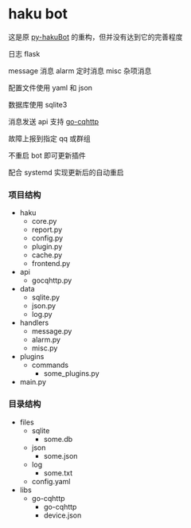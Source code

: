# haku bot

这是原 [py-hakuBot](https://github.com/weilinfox/py-hakuBot) 的重构，但并没有达到它的完善程度

日志 flask

message 消息 alarm 定时消息 misc 杂项消息

配置文件使用 yaml 和 json

数据库使用 sqlite3

消息发送 api 支持 [go-cqhttp](https://github.com/Mrs4s/go-cqhttp)

故障上报到指定 qq 或群组

不重启 bot 即可更新插件

配合 systemd 实现更新后的自动重启

### 项目结构

+ haku
  + core.py
  + report.py
  + config.py
  + plugin.py
  + cache.py
  + frontend.py
+ api
  + gocqhttp.py
+ data
  + sqlite.py
  + json.py
  + log.py
+ handlers
  + message.py
  + alarm.py
  + misc.py
+ plugins
  + commands
    + some_plugins.py
+ main.py

### 目录结构

+ files
  + sqlite
    + some.db
  + json
    + some.json
  + log
    + some.txt
  + config.yaml
+ libs
  + go-cqhttp
    + go-cqhttp
    + device.json
